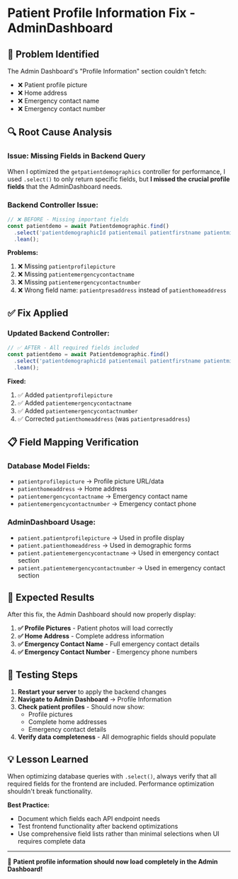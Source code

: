 # Patient Profile Information Fix - AdminDashboard

## 🐛 **Problem Identified**

The Admin Dashboard's "Profile Information" section couldn't fetch:
- ❌ Patient profile picture 
- ❌ Home address
- ❌ Emergency contact name
- ❌ Emergency contact number

## 🔍 **Root Cause Analysis**

### **Issue:** Missing Fields in Backend Query

When I optimized the `getpatientdemographics` controller for performance, I used `.select()` to only return specific fields, but **I missed the crucial profile fields** that the AdminDashboard needs.

### **Backend Controller Issue:**
```javascript
// ❌ BEFORE - Missing important fields
const patientdemo = await Patientdemographic.find()
  .select('patientdemographicId patientemail patientfirstname patientmiddlename patientlastname patientage patientbirthdate patientgender patientcontactnumber patientpresaddress createdAt')
  .lean();
```

**Problems:**
1. ❌ Missing `patientprofilepicture`
2. ❌ Missing `patientemergencycontactname` 
3. ❌ Missing `patientemergencycontactnumber`
4. ❌ Wrong field name: `patientpresaddress` instead of `patienthomeaddress`

## ✅ **Fix Applied**

### **Updated Backend Controller:**
```javascript
// ✅ AFTER - All required fields included
const patientdemo = await Patientdemographic.find()
  .select('patientdemographicId patientemail patientfirstname patientmiddlename patientlastname patientage patientbirthdate patientgender patientcontactnumber patienthomeaddress patientemergencycontactname patientemergencycontactnumber patientprofilepicture createdAt')
  .lean();
```

**Fixed:**
1. ✅ Added `patientprofilepicture`
2. ✅ Added `patientemergencycontactname`
3. ✅ Added `patientemergencycontactnumber` 
4. ✅ Corrected `patienthomeaddress` (was `patientpresaddress`)

## 📋 **Field Mapping Verification**

### **Database Model Fields:**
- `patientprofilepicture` → Profile picture URL/data
- `patienthomeaddress` → Home address
- `patientemergencycontactname` → Emergency contact name
- `patientemergencycontactnumber` → Emergency contact phone

### **AdminDashboard Usage:**
- `patient.patientprofilepicture` → Used in profile display
- `patient.patienthomeaddress` → Used in demographic forms
- `patient.patientemergencycontactname` → Used in emergency contact section
- `patient.patientemergencycontactnumber` → Used in emergency contact section

## 🚀 **Expected Results**

After this fix, the Admin Dashboard should now properly display:

1. **✅ Profile Pictures** - Patient photos will load correctly
2. **✅ Home Address** - Complete address information 
3. **✅ Emergency Contact Name** - Full emergency contact details
4. **✅ Emergency Contact Number** - Emergency phone numbers

## 🧪 **Testing Steps**

1. **Restart your server** to apply the backend changes
2. **Navigate to Admin Dashboard** → Profile Information
3. **Check patient profiles** - Should now show:
   - Profile pictures
   - Complete home addresses  
   - Emergency contact details
4. **Verify data completeness** - All demographic fields should populate

## 💡 **Lesson Learned**

When optimizing database queries with `.select()`, always verify that all required fields for the frontend are included. Performance optimization shouldn't break functionality.

**Best Practice:** 
- Document which fields each API endpoint needs
- Test frontend functionality after backend optimizations
- Use comprehensive field lists rather than minimal selections when UI requires complete data

---

🎉 **Patient profile information should now load completely in the Admin Dashboard!**
